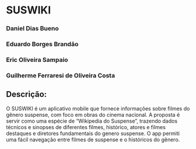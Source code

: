 # SUSWIKI
### Daniel Dias Bueno
### Eduardo Borges Brandão
### Eric Oliveira Sampaio
### Guilherme Ferraresi de Oliveira Costa

## Descrição:
O SUSWIKI é um aplicativo mobile que fornece informações sobre filmes do gênero suspense, com foco em obras do cinema nacional. A proposta é servir como uma espécie de “Wikipedia do Suspense”, trazendo dados técnicos e sinopses de diferentes filmes, histórico, atores e filmes destaques e diretores fundamentais do genero suspense.
O app permiti uma fácil navegação entre filmes de suspense e o históricos do gênero.
